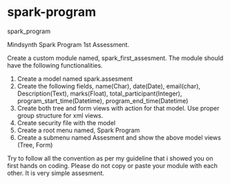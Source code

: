 # spark-program
spark_program

Mindsynth Spark Program 1st Assessment. 


Create a custom module named, spark_first_assesment. The module should have the following functionalities. 

1. Create a model named spark.assesment
2. Create the following fields, name(Char), date(Date), email(char), Description(Text), marks(Float), total_participant(Integer), program_start_time(Datetime), program_end_time(Datetime)
3. Create both tree and form views with action for that model. Use proper group structure for xml views. 
4. Create security file with the model
5. Create a root menu named, Spark Program
6. Create a submenu named Assesment and show the above model views (Tree, Form)

Try to follow all the convention as per my guideline that i showed you on first hands on coding. 
Please do not copy or paste your module with each other. It is very simple assesment. 

